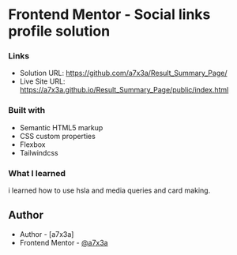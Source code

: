 ﻿# Frontend Mentor - Social links profile solution

### Links

- Solution URL: https://github.com/a7x3a/Result_Summary_Page/
- Live Site URL: https://a7x3a.github.io/Result_Summary_Page/public/index.html


### Built with

- Semantic HTML5 markup
- CSS custom properties
- Flexbox
- Tailwindcss



### What I learned

i learned how to use hsla and media queries and card making.


## Author

- Author - [a7x3a]
- Frontend Mentor - [@a7x3a](https://www.frontendmentor.io/profile/a7x3a)



